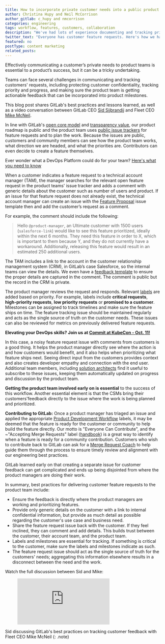 ```yaml
---
title: How to incorporate private customer needs into a public product roadmap
author: Christina Hupy and Neil McCorrison
author_gitlab: c_hupy and nmcorrison
categories: engineering
tags: workflow, features, customers, collaboration
description: "We've had lots of experience documenting and tracking private customer feature requests effectively. Here's our best advice and how to get the most out of GitLab issues and issue trackers."
twitter_text: "Everyone has customer feature requests. Here's how we handle them using @gitlab's issues and trackers"
featured: no
postType: content marketing
related_posts:
---
```


Effectively communicating a customer’s private needs to product teams is essential to a product’s success, but it can be a tricky undertaking.

Teams can face several challenges in communicating and tracking customers' requests, including protecting customer confidentiality, tracking priority and progress, and making sure the product team is getting actionable feedback that can be incorporated into product milestones.

This blog post shares GitLab's best practices and lessons learned, as well as a video conversation between GitLab CEO [Sid Sijbrandij](/company/team/#sytses) and Fleet CEO [Mike McNeil](https://www.linkedin.com/in/mikermcneil/).

In line with GitLab's [open core model](/company/stewardship/) and [transparency value](/handbook/values/#transparency), our product roadmap is public and the product team uses [public issue trackers](/gitlab-com/Product/-/issues) for feature requests and to plan the work. Because the issues are public, customers and community members can see how the product team works, what direction we are headed, and what the priorities are. Contributors can even decide to create a feature themselves.

Ever wonder what a DevOps Platform could do for your team? [Here's what you need to know](/solutions/devops-platform/)

When a customer indicates a feature request to a technical account manager (TAM), the manager searches for the relevant open feature request in the product teams' issue tracker and adds a comment with generic details about the customer such as number of users and product. If an issue for that feature request does not already exist, the technical account manager can create an issue with the [Feature Proposal](https://gitlab.com/gitlab-org/gitlab/-/issues/new?issuable_template=Feature%20Proposal%20-%20lean) issue template then and add the customer’s request as a comment.

For example, the comment should include the following:

> Hello `@product-manager`,  an Ultimate customer with 1500 users (`salesforce-link`) would like to see this feature prioritized, ideally within the next 6 months. They need this feature in order to X, which is important to them because Y, and they do not currently have a workaround. Additionally, releasing this feature would result in an estimated 250 additional users.

The TAM includes a link to the account in the customer relationship management system (CRM), in GitLab’s case Salesforce, so the internal teams can view the details. We even have a [feedback template](/handbook/product/how-to-engage/#feedback-template) to ensure the proper details are captured in the comment. The comment is public but the record in the CRM is private.

The product manager reviews the request and responds. Relevant [labels](/handbook/customer-success/csm/product/#priority-of-feature-requests) are added based on priority. For example, labels include **critical requests**, **high-priority requests**, **low priority requests** or **promised to a customer**. Milestones can be assigned to track timelines and make sure the feature ships on time. The feature tracking issue should be maintained regularly and acts as the single source of truth on the customer needs. These issues can also be reviewed for metrics on previously delivered feature requests.

**Elevating your DevOps skills? Join us at [Commit at KubeCon - Oct. 11!](/events/commit/)**

In this case, a noisy feature request issue with comments from customers is a good thing. It helps the product manager directly see where the action is and how customers would benefit, and it also helps when prioritizing what feature ships next. Seeing direct input from the customers provides context and also creates developer empathy and connection with the end user. Additional team members, including [solution architects](https://handbook.gitlab.com/job-families/sales/solutions-architect/) find it useful to subscribe to these issues, keeping them automatically updated on progress and discussion by the product team.

**Getting the product team involved early on is essential** to the success of this workflow. Another essential element is that the CSMs bring their customers'feedback directly to the issue where the work is being planned and prioritized.

**Contributing to GitLab:**   Once a product manager has triaged an issue and applied the appropriate [Product Development Workflow](/handbook/product-development-flow/) labels, it may be deemed that the feature is ready for the customer or community to help build the feature directly. Our motto is "Everyone Can Contribute", and the ~"Accepting Merge Requests" label ([handbook](/handbook/engineering/quality/triage-operations/#sts=Accepting%20merge%20requests)) is a great way to identify when a feature is ready for a community contribution. Customers who wish to contribute back to GitLab can ask for a [Merge Request Coach](https://handbook.gitlab.com/job-families/expert/merge-request-coach/) to help guide them through the process to ensure timely review and alignment with our engineering best practices.

GitLab learned early on that creating a separate issue for customer feedback can get complicated and ends up being disjointed from where the product managers are doing their work.

In summary, best practices for delivering customer feature requests to the product team include:

* Ensure the feedback is directly where the product managers are working and prioritizing features.
* Provide only generic details on the customer with a link to internal confidential information, but provide as much detail as possible regarding the customer's use case and business need.
* Share the feature request issue back with the customer. If they feel inclined, they can comment and add details. This builds trust between the customer, their account team, and the product team.
* Labels and milestones are essential for tracking. If something is critical to the customer, make sure the labels and milestones indicate as such.
* The feature request issue should act as the single source of truth for the customers' needs; aggregating this information elsewhere results in a disconnect between the need and the work.

Watch the full discussion between Sid and Mike:

<figure class="video_container">
  <iframe src="https://www.youtube.com/embed/JH2cFhoUzsI" frameborder="0" allowfullscreen="true"> </iframe>
</figure>
Sid discussing GitLab's best practices on tracking customer feedback with Fleet CEO Mike McNeil
{: .note}

